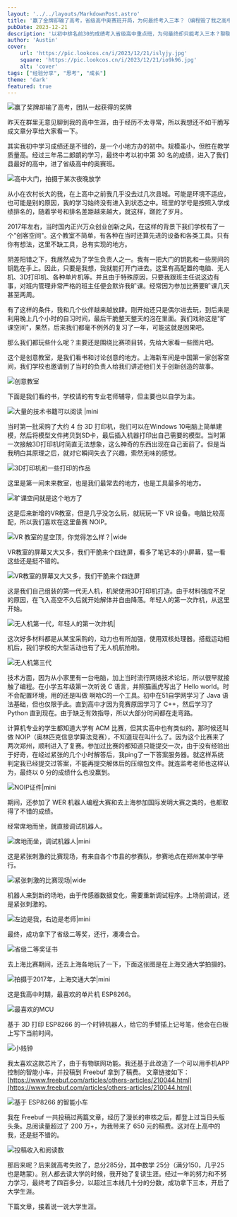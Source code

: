 ```yaml
---
layout: '../../layouts/MarkdownPost.astro'
title: '赢了金牌却输了高考，省级高中奥赛班开局，为何最终考入三本？（编程毁了我之高中生涯篇）'
pubDate: 2023-12-21
description: '以初中排名前30的成绩考入省级高中重点班，为何最终却只能考入三本？聊聊我玩废的高中生涯篇。'
author: 'Austin'
cover:
    url: 'https://pic.lookcos.cn/i/2023/12/21/islyjy.jpg'
    square: 'https://pic.lookcos.cn/i/2023/12/21/io9k96.jpg'
    alt: 'cover'
tags: ["经验分享", "思考", "成长"]
theme: 'dark'
featured: true
---
```


![赢了奖牌却输了高考，团队一起获得的奖牌](https://pic.lookcos.cn/i/2023/12/21/io9k96.jpg)

昨天在群里无意见聊到我的高中生涯，由于经历不太寻常，所以我想还不如干脆写成文章分享给大家看一下。

其实我初中学习成绩还是不错的，是一个小地方办的初中。规模虽小，但胜在教学质量高。经过三年吊二郎朗的学习，最终中考以初中第 30 名的成绩，进入了我们县最好的高中，进了省级高中的奥赛班。

![高中大门，拍摄于某次夜晚放学](https://pic.lookcos.cn/i/2023/12/21/j528ni.jpg)

从小在农村长大的我，在上高中之前我几乎没去过几次县城。可能是环境不适应，也可能是别的原因，我的学习始终没有进入到状态之中。班里的学号是按照入学成绩排名的，随着学号和排名差距越来越大，就这样，蹉跎了岁月。

2017年左右，当时国内正兴万众创业创新之风，在这样的背景下我们学校有了一个"创客空间"。这个教室不简单，有各种在当时还算先进的设备和各类工具。只有你有想法，这里不缺工具，总有实现的地方。

阴差阳错之下，我居然成为了学生负责人之一。我有一把大门的钥匙和一些房间的钥匙在手上。因此，只要是我想，我就能打开门进去。这里有高配置的电脑、无人机、3D打印机、各种单片机等。并且由于特殊原因，只要我跟班主任说这边有事，对班内管理非常严格的班主任便会默许我旷课。经常因为参加比赛要旷课几天甚至两周。

有了这样的条件，我和几个伙伴越来越放肆。刚开始还只是偶尔进去玩，到后来是利用晚上几个小时的自习时间，最后干脆整天整天的泡在里面。我们戏称这是"旷课空间"，果然，后来我们都毫不例外的复习了一年，可能这就是因果吧。

那么我们都玩些什么呢？主要还是围绕比赛项目转，先给大家看一些图片吧。

这个是创意教室，是我们看书和讨论创意的地方。上海新车间是中国第一家创客空间，我们学校也邀请到了当时的负责人给我们讲述他们关于创新创造的故事。

![创意教室](https://pic.lookcos.cn/i/2023/12/21/k28np8.jpg)

下面是我们看的书，学校请的有专业老师辅导，但主要也以自学为主。

![大量的技术书籍可以阅读 |mini](https://pic.lookcos.cn/i/2023/12/21/k2etbg.jpg)

当时第一批采购了大约 4 台 3D 打印机，我们可以在Windows 10电脑上简单建模，然后将模型文件拷贝到SD卡，最后插入机器打印出自己需要的模型。当时第一次接触3D打印机时简直无法想象，这么神奇的东西出现在自己面前了。但是当我明白其原理之后，就对它瞬间失去了兴趣，索然无味的感觉。

![3D打印机和一些打印的作品](https://pic.lookcos.cn/i/2023/12/21/ka4z2k.jpg)

这里是第一间未来教室，也是我们最常去的地方，也是工具最多的地方。

![旷课空间就是这个地方了](https://pic.lookcos.cn/i/2023/12/21/k2enx8.jpg)

这是后来新增的VR教室，但是几乎没怎么玩，就玩玩一下 VR 设备。电脑比较高配，所以我们喜欢在这里备赛 NOIP。

![VR 教室的星空顶，你觉得怎么样？|wide](https://pic.lookcos.cn/i/2023/12/21/ke6fef.jpg)

VR教室的屏幕又大又多，我们干脆来个四连屏，看多了笔记本的小屏幕，猛一看这些还是挺不错的。

![VR教室的屏幕又大又多，我们干脆来个四连屏](https://pic.lookcos.cn/i/2023/12/21/k2eruh.jpg)

这是我们自己组装的第一代无人机，机架使用3D打印机打造。由于材料强度不足的原因，在飞入高空不久后就开始解体并自由降落。年轻人的第一次炸机，从这里开始。

![无人机第一代，年轻人的第一次炸机|](https://pic.lookcos.cn/i/2023/12/21/kg3qds.jpg)

这次好多材料都是从某宝采购的，动力也有所加强，使用双核处理器。搭载运动相机后，我们学校的大型活动也有了无人机航拍啦。

![无人机第三代](https://pic.lookcos.cn/i/2023/12/21/kg3vfr.jpg)

技术方面，因为从小家里有一台电脑，加上当时流行网络技术论坛，所以很早就接触了编程。在小学五年级第一次听说 C 语言，并照猫画虎写出了 Hello world。时不会配置环境，用的还是叫做 啊哈C的一个工具。初中在51自学网学习了 Java 语法基础，但也仅限于此。直到高中才因为竞赛原因学习了 C++，然后学习了 Python 直到现在。由于缺乏有效指导，所以大部分时间都在走弯路。

计算机专业的学生都知道大学有 ACM 比赛，但其实高中也有类似的。那时候还叫做 NOIP（奥林匹克信息学算法竞赛），不知道现在叫什么了。因为这个比赛来了两次郑州，顺利进入了复赛。参加过比赛的都知道只能提交一次，由于没有经验出于好奇，在经过紧张的几个小时解答后，我ping了一下答案服务器。就这样系统判定我已经提交过答案，不能再提交解体后的压缩包文件。就连监考老师也这样认为，最终以 0 分的成绩什么也没赢到。

![NOIP证件|mini](https://pic.lookcos.cn/i/2023/12/21/kkbrqx.jpg)

期间，还参加了 WER 机器人编程大赛和去上海参加国际发明大赛之类的，也都取得了不错的成绩。

经常席地而坐，就直接调试机器人。

![席地而坐，调试机器人|mini](https://pic.lookcos.cn/i/2023/12/21/kouxxp.jpg)

这是紧张刺激的比赛现场，有来自各个市县的参赛队，参赛地点在郑州某中学举行。

![紧张刺激的比赛现场|wide](https://pic.lookcos.cn/i/2023/12/21/kper9y.jpg)

机器人来到新的场地，由于传感器数据变化，需要重新调试程序。上场前调试，还是紧张刺激的。

![左边是我，右边是老师|mini](https://pic.lookcos.cn/i/2023/12/21/kq85es.jpg)

最终，成功拿下了省级二等奖，还行，凑凑合合。

![省级二等奖证书](https://pic.lookcos.cn/i/2023/12/21/kt5f1d.png)

去上海比赛期间，还去上海各地玩了一下，下面这张图是在上海交通大学拍摄的。

![拍摄于2017年，上海交通大学|mini](https://pic.lookcos.cn/i/2023/12/21/kts2k6.jpg)

这是我高中时期，最喜欢的单片机 ESP8266。

![最喜欢的MCU](https://pic.lookcos.cn/i/2023/12/21/litfle.jpg)

基于 3D 打印 ESP8266 的一个时钟机器人，给它的手臂插上记号笔，他会在白板上写下当前时间。

![小贱钟](https://pic.lookcos.cn/i/2023/12/21/litg2b.jpg)

我太喜欢这款芯片了，由于有物联网功能。我还基于此改造了一个可以用手机APP控制的智能小车，并投稿到 Freebuf 拿到了稿费。
文章链接如下：
[https://www.freebuf.com/articles/others-articles/210044.html](https://www.freebuf.com/articles/others-articles/210044.html)

![基于 ESP8266 的智能小车](https://pic.lookcos.cn/i/2023/12/21/llveho.png)

我在 Freebuf 一共投稿过两篇文章，经历了漫长的审核之后，都登上过当日头版头条。总阅读量超过了 200 万+，为我带来了 650 元的稿费。这对在上高中的我，还是挺不错的。

![投稿收入和阅读数](https://pic.lookcos.cn/i/2023/12/21/llv8dj.png)

那后来呢？后来就高考失败了，总分285分，其中数学 25分（满分150，几乎25也是瞎蒙）。别人都去读大学的时候，我开始了复读生涯。经过一年的努力和不努力学习，最终考了四百多分，以超过三本线几十分的分数，成功拿下三本，开启了大学生涯。

下篇文章，接着说一说大学生涯。




